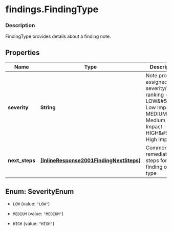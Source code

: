 # findings.FindingType

### Description

FindingType provides details about a finding note.

## Properties
Name | Type | Description | Notes
------------ | ------------- | ------------- | -------------
**severity** | **String** | Note provider-assigned severity/impact ranking - LOW&amp;#58; Low Impact - MEDIUM&amp;#58; Medium Impact - HIGH&amp;#58; High Impact | 
**next_steps** | [**[InlineResponse2001FindingNextSteps]**](InlineResponse2001FindingNextSteps.md) | Common remediation steps for the finding of this type | [optional] 


<a name="SeverityEnum"></a>
## Enum: SeverityEnum


* `LOW` (value: `"LOW"`)

* `MEDIUM` (value: `"MEDIUM"`)

* `HIGH` (value: `"HIGH"`)




